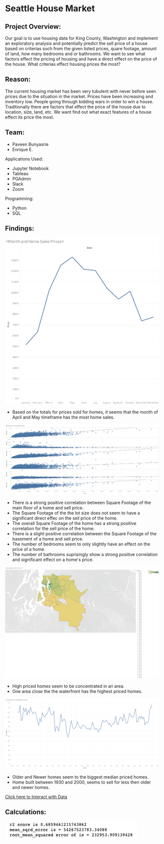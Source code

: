 # Seattle House Market

## Project Overview:

Our goal is to use housing data for King County, Washington and implement an exploratory analysis and potentially predict the sell price of a house based on criterias such from the given listed prices, quare footage, amount of land, how many bedrooms and or bathrooms.  We want to see what factors effect the pricing of housing and have a direct effect on the price of the house. What criterias effect housing prices the most?

## Reason:

The current housing market has been very tubulent with never before seen prices due to the situation in the market.  Prices have been increasing and inventory low.  People going through bidding wars in order to win a house.  Traditionally there are factors that effect the price of the house due to location, size, land, etc.  We want find out what exact features of a house effect its price the most.

## Team:

* Paveen Bunyasrie
* Enrique E.

Applications Used:

* Jupyter Notebook
* Tableau
* PGAdmin
* Slack
* Zoom

Programming:

* Python
* SQL

## Findings:

![This is an image](https://github.com/FreeKingU/Market_adjustment-/blob/Paveen/Sheet%201.png)

* Based on the totals for prices sold for homes, it seems that the month of April and May timeframe has the most home sales.

![This is an image](https://github.com/FreeKingU/Market_adjustment-/blob/Paveen/Sheet%202.png)

* There is a strong positive correlation between Square Footage of the main floor of a home and sell price.
* The Square Footage of the the lot size does not seem to have a significant direct effec on the sell price of the home.
* The overall Square Footage of the home has a strong positive correlation for the sell price of the home.
* There is a slight positive correlation between the Square Footage of the basement of a home and sell price.
* The number of bedrooms seem to only slightly have an effect on the price of a home.
* The number of bathrooms suprisingly show a strong positive correlation and significant effect on a home's price.

![This is an image](https://github.com/FreeKingU/Market_adjustment-/blob/Paveen/Sheet%203.png)

* High priced homes seem to be concentrated in an area.
* One area close the the waterfront has the highest priced homes.

![This is an image](https://github.com/FreeKingU/Market_adjustment-/blob/Paveen/Sheet%204.png)

* Older and Newer homes seem to the biggest median priced homes.
* Home built between 1930 and 2000, seems to sell for less then older and newer homes.

[Click here to Interact with Data](https://public.tableau.com/app/profile/paveen.bunyasrie/viz/KC_House_Testing/Sheet4?publish=yes)

## Calculations:

![This is an image](https://github.com/FreeKingU/Market_adjustment-/blob/main/KC_R2.png)

